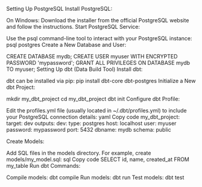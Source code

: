 Setting Up PostgreSQL
Install PostgreSQL:

On Windows: Download the installer from the official PostgreSQL website and follow the instructions.
Start PostgreSQL Service:


Use the psql command-line tool to interact with your PostgreSQL instance: psql postgres
Create a New Database and User:


CREATE DATABASE mydb;
CREATE USER myuser WITH ENCRYPTED PASSWORD 'mypassword';
GRANT ALL PRIVILEGES ON DATABASE mydb TO myuser;
Setting Up dbt (Data Build Tool)
Install dbt:

dbt can be installed via pip: pip install dbt-core dbt-postgres
Initialize a New dbt Project:


mkdir my_dbt_project
cd my_dbt_project
dbt init
Configure dbt Profile:

Edit the profiles.yml file (usually located in ~/.dbt/profiles.yml) to include your PostgreSQL connection details:
yaml
Copy code
my_dbt_project:
  target: dev
  outputs:
    dev:
      type: postgres
      host: localhost
      user: myuser
      password: mypassword
      port: 5432
      dbname: mydb
      schema: public
      
Create Models:

Add SQL files in the models directory. For example, create models/my_model.sql:
sql
Copy code
SELECT
  id,
  name,
  created_at
FROM
  my_table
Run dbt Commands:

Compile models: dbt compile
Run models: dbt run
Test models: dbt test